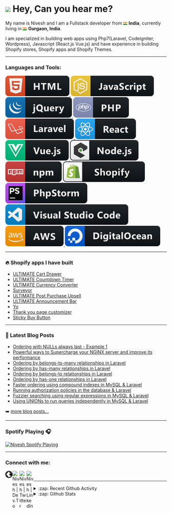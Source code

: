 <h1><img src="https://emojis.slackmojis.com/emojis/images/1531849430/4246/blob-sunglasses.gif?1531849430" width="30"/> Hey, Can you hear me?</h1>


<p>My name is Nivesh and I am a Fullstack developer from <img src="https://raw.githubusercontent.com/niveshsaharan/niveshsaharan/master/icons/IN.png" width="13"/> <b>India</b>, currently living in <img src="https://raw.githubusercontent.com/niveshsaharan/niveshsaharan/master/icons/IN.png" width="13"/> <b>Gurgaon, India</b>. 

I am specialized in building web apps using Php7(Laravel, Codeigniter, Wordpress), Javascript (React.js Vue.js) and have experience in building Shopify stores, Shopify apps and Shopify Themes.</p>

---

### Languages and Tools:

<a href="#">
  <img src="https://github.com/niveshsaharan/niveshsaharan/raw/master/icons/html.svg" alt="HTML" />
</a> 

<a href="#">
  <img src="https://github.com/niveshsaharan/niveshsaharan/raw/master/icons/js.svg" alt="JavaScript" />
</a> 

<a href="#">
  <img src="https://github.com/niveshsaharan/niveshsaharan/raw/master/icons/jquery.svg" alt="jQuery" />
</a> 

<a href="#">
  <img src="https://github.com/niveshsaharan/niveshsaharan/raw/master/icons/php.svg" alt="Php" />
</a> 

<a href="#">
  <img src="https://github.com/niveshsaharan/niveshsaharan/raw/master/icons/laravel.svg" alt="Laravel" />
</a> 

<a href="#">
  <img src="https://github.com/niveshsaharan/niveshsaharan/raw/master/icons/react.svg" alt="React" />
</a> 
<a href="#">
  <img src="https://github.com/niveshsaharan/niveshsaharan/raw/master/icons/vue.svg" alt="Vue.js" />
</a> 

<a href="#">
  <img src="https://github.com/niveshsaharan/niveshsaharan/raw/master/icons/nodejs.svg" alt="Node.js" />
</a> 
<a href="#">
  <img src="https://github.com/niveshsaharan/niveshsaharan/raw/master/icons/npm.svg" alt="npm" />
</a> 

<a href="#">
  <img src="https://github.com/niveshsaharan/niveshsaharan/raw/master/icons/shopify.svg" alt="Shopify" />
</a> 

<a href="#">
  <img src="https://github.com/niveshsaharan/niveshsaharan/raw/master/icons/jetbrains_phpstorm.svg" alt="PhpStorm" />
</a> 

<a href="#">
  <img src="https://github.com/niveshsaharan/niveshsaharan/raw/master/icons/visualstudio_code.svg" alt="Visual Studio Code" />
</a> 

<a href="#">
  <img src="https://github.com/niveshsaharan/niveshsaharan/raw/master/icons/aws.svg" alt="AWS" />
</a> 
<a href="#">
  <img src="https://github.com/niveshsaharan/niveshsaharan/raw/master/icons/digitalocean.svg" alt="Digital ocean" />
</a> 

---

### 🔥 Shopify apps I have built

<!-- SHOPIFY-APPS-LIST:START -->
- [ULTIMATE Cart Drawer](https://apps.shopify.com/ultimate-cart-drawer)
- [ULTIMATE Countdown Timer](https://apps.shopify.com/ultimate-countdown-timer)
- [ULTIMATE Currency Converter](https://apps.shopify.com/ultimate-currency-converter)
- [Surveyor](https://apps.shopify.com/surveyor)
- [ULTIMATE Post Purchase Upsell](https://apps.shopify.com/profit-panda)
- [ULTIMATE Announcement Bar](https://apps.shopify.com/ultimate-announcement-bar-1)
- [Yo](https://apps.shopify.com/yo)
- [Thank you page customizer](https://apps.shopify.com/thank-you-page)
- [Sticky Buy Button](#)
<!-- SHOPIFY-APPS-LIST:END -->

---

### 📕 Latest Blog Posts

<!-- BLOG-POST-LIST:START -->
- [Ordering with NULLs always last - Example 1](https://nive.sh/ordering-with-NULLs-always-last-part-1)
- [Powerful ways to Supercharge your NGINX server and improve its performance](https://nive.sh/powerful-ways-to-supercharge-your-nginx-server-and-improve-its-performance)
- [Ordering by belongs-to-many relationships in Laravel](https://nive.sh/ordering-by-belongs-to-many-relationships)
- [Ordering by has-many relationships in Laravel](https://nive.sh/ordering-by-has-many-relationships)
- [Ordering by belongs-to relationships in Laravel](https://nive.sh/ordering-by-belongs-to-relationships)
- [Ordering by has-one relationships in Laravel](https://nive.sh/ordering-by-has-one-relationships)
- [Faster ordering using compound indexes in MySQL & Laravel](https://nive.sh/faster-ordering-using-compound-indexes)
- [Running authorization policies in the database & Laravel](https://nive.sh/running-authorization-policies-in-the-database)
- [Fuzzier searching using regular expressions in MySQL & Laravel](https://nive.sh/fuzzier-searching-using-regular-expressions)
- [Using UNIONs to run queries independently in MySQL & Laravel](https://nive.sh/using-UNIONs-to-run-queries-independently)
<!-- BLOG-POST-LIST:END -->

➡️ [more blog posts...](https://nive.sh)

---

### Spotify Playing 🎧
[<img src="https://niveshsaharan-spotify-planing.vercel.app/api/spotify-playing" alt="Nivesh Spotify Playing" width="350" />](https://open.spotify.com/user/swyqyimdc12jajde4vpwd2x1b)

---

### Connect with me:

[<img align="left" alt="nive.sh" width="22px" src="https://raw.githubusercontent.com/iconic/open-iconic/master/svg/globe.svg" />][website]
[<img align="left" alt="Nivesh | Dev.To" width="22px" src="https://cdn.jsdelivr.net/npm/simple-icons@v3/icons/dev-dot-to.svg" />][dev]
[<img align="left" alt="Nivesh | Twitter" width="22px" src="https://cdn.jsdelivr.net/npm/simple-icons@v3/icons/twitter.svg" />][twitter]
[<img align="left" alt="Nivesh | LinkedIn" width="22px" src="https://cdn.jsdelivr.net/npm/simple-icons@v3/icons/linkedin.svg" />][linkedin]

<br />

---

<details>
  <summary>:zap: Recent Github Activity</summary>
  
<!--START_SECTION:activity-->
1. 🗣 Commented on [#551](https://github.com//osiset/laravel-shopify/issues/551) in [osiset/laravel-shopify](https://github.com//osiset/laravel-shopify)
2. 🗣 Commented on [#522](https://github.com//osiset/laravel-shopify/issues/522) in [osiset/laravel-shopify](https://github.com//osiset/laravel-shopify)
3. 🗣 Commented on [#551](https://github.com//osiset/laravel-shopify/issues/551) in [osiset/laravel-shopify](https://github.com//osiset/laravel-shopify)
4. 🎉 Merged PR [#2](https://github.com//niveshsaharan/shark/pull/2) in [niveshsaharan/shark](https://github.com//niveshsaharan/shark)
5. 💪 Opened PR [#2](https://github.com//niveshsaharan/shark/pull/2) in [niveshsaharan/shark](https://github.com//niveshsaharan/shark)
<!--END_SECTION:activity-->

</details>

<details>
  <summary>:zap: Github Stats</summary>

  <img align="left" alt="Nivesh's Github Stats" src="https://github-readme-stats.codestackr.vercel.app/api?username=niveshsaharan&show_icons=true&hide_border=true" />

</details>

[website]: https://nive.sh
[twitter]: https://twitter.com/nivesh_saharan
[linkedin]: https://linkedin.com/in/niveshsaharan
[dev]: https://dev.to/niveshsaharan
